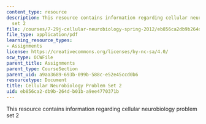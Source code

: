 ```yaml
---
content_type: resource
description: This resource contains information regarding cellular neurobiology problem
  set 2
file: /courses/7-29j-cellular-neurobiology-spring-2012/eb856ca2db9b264db01ba9ee4770371b_MIT7_29JS12_PSet_2.pdf
file_type: application/pdf
learning_resource_types:
- Assignments
license: https://creativecommons.org/licenses/by-nc-sa/4.0/
ocw_type: OCWFile
parent_title: Assignments
parent_type: CourseSection
parent_uid: a9aa3689-693b-099b-588c-e52e45ccd0b6
resourcetype: Document
title: Cellular Neurobiology Problem Set 2
uid: eb856ca2-db9b-264d-b01b-a9ee4770371b
---
```

This resource contains information regarding cellular neurobiology problem set 2